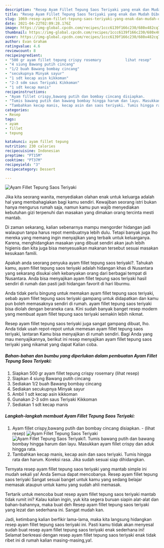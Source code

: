 ```yaml
---
description: "Resep Ayam Fillet Tepung Saos Teriyaki yang enak dan Mudah Dibuat"
title: "Resep Ayam Fillet Tepung Saos Teriyaki yang enak dan Mudah Dibuat"
slug: 1069-resep-ayam-fillet-tepung-saos-teriyaki-yang-enak-dan-mudah-dibuat
date: 2021-04-22T02:09:28.176Z
image: https://img-global.cpcdn.com/recipes/1ccc6139f166c230/680x482cq70/ayam-fillet-tepung-saos-teriyaki-foto-resep-utama.jpg
thumbnail: https://img-global.cpcdn.com/recipes/1ccc6139f166c230/680x482cq70/ayam-fillet-tepung-saos-teriyaki-foto-resep-utama.jpg
cover: https://img-global.cpcdn.com/recipes/1ccc6139f166c230/680x482cq70/ayam-fillet-tepung-saos-teriyaki-foto-resep-utama.jpg
author: Evan Graham
ratingvalue: 4.6
reviewcount: 8
recipeingredient:
- "500 gr ayam fillet tepung crispy rosemary           lihat resep"
- "4 siung Bawang putih cincang"
- "1/2 buah Bawang bombay cincang"
- "secukupnya Minyak sayur"
- "1 sdt kecap asin kikkoman"
- "2-3 sdm saus Teriyaki Kikkoman"
- "1 sdt kecap manis"
recipeinstructions:
- "Ayam fillet crispy,bawang putih dan bombay cincang disiapkan.           (lihat resep)"
- "Tumis bawang putih dan bawang bombay hingga harum dan layu. Masukkan ayam fillet crispy dan aduk hingga rata."
- "Tambahkan kecap manis, kecap asin dan saos teriyaki. Tumis hingga rata dan harum. Koreksi rasa. Jika sudah sesuai siap dihidangkan."
categories:
- Resep
tags:
- ayam
- fillet
- tepung

katakunci: ayam fillet tepung 
nutrition: 230 calories
recipecuisine: Indonesian
preptime: "PT15M"
cooktime: "PT37M"
recipeyield: "3"
recipecategory: Dessert

---
```



![Ayam Fillet Tepung Saos Teriyaki](https://img-global.cpcdn.com/recipes/1ccc6139f166c230/680x482cq70/ayam-fillet-tepung-saos-teriyaki-foto-resep-utama.jpg)

Jika kita seorang wanita, menyediakan olahan enak untuk keluarga adalah hal yang membahagiakan bagi kamu sendiri. Kewajiban seorang istri bukan hanya mengurus rumah saja, namun kamu pun wajib menyediakan kebutuhan gizi terpenuhi dan masakan yang dimakan orang tercinta mesti mantab.

Di zaman  sekarang, kalian sebenarnya mampu mengorder hidangan jadi walaupun tanpa harus repot membuatnya lebih dulu. Tetapi banyak juga lho mereka yang memang ingin menyajikan yang terbaik untuk keluarganya. Karena, menghidangkan masakan yang dibuat sendiri akan jauh lebih higienis dan kita juga bisa menyesuaikan makanan tersebut sesuai masakan kesukaan famili. 



Apakah anda seorang penyuka ayam fillet tepung saos teriyaki?. Tahukah kamu, ayam fillet tepung saos teriyaki adalah hidangan khas di Nusantara yang sekarang disukai oleh kebanyakan orang dari berbagai tempat di Nusantara. Anda bisa menyajikan ayam fillet tepung saos teriyaki hasil sendiri di rumah dan pasti jadi hidangan favorit di hari liburmu.

Anda tidak perlu bingung untuk memakan ayam fillet tepung saos teriyaki, sebab ayam fillet tepung saos teriyaki gampang untuk didapatkan dan kamu pun boleh memasaknya sendiri di rumah. ayam fillet tepung saos teriyaki bisa diolah dengan beraneka cara. Kini sudah banyak banget resep modern yang membuat ayam fillet tepung saos teriyaki semakin lebih nikmat.

Resep ayam fillet tepung saos teriyaki juga sangat gampang dibuat, lho. Anda tidak usah repot-repot untuk memesan ayam fillet tepung saos teriyaki, lantaran Kamu bisa menyajikan di rumah sendiri. Bagi Anda yang mau menyajikannya, berikut ini resep menyajikan ayam fillet tepung saos teriyaki yang nikamat yang dapat Kalian coba.

<!--inarticleads1-->

##### Bahan-bahan dan bumbu yang diperlukan dalam pembuatan Ayam Fillet Tepung Saos Teriyaki:

1. Siapkan 500 gr ayam fillet tepung crispy rosemary           (lihat resep)
1. Siapkan 4 siung Bawang putih cincang
1. Sediakan 1/2 buah Bawang bombay cincang
1. Sediakan secukupnya Minyak sayur
1. Ambil 1 sdt kecap asin kikkoman
1. Gunakan 2-3 sdm saus Teriyaki Kikkoman
1. Sediakan 1 sdt kecap manis




<!--inarticleads2-->

##### Langkah-langkah membuat Ayam Fillet Tepung Saos Teriyaki:

1. Ayam fillet crispy,bawang putih dan bombay cincang disiapkan. -           (lihat resep)
<img src="https://img-global.cpcdn.com/steps/b645a55b2741e212/160x128cq70/ayam-fillet-tepung-saos-teriyaki-langkah-memasak-1-foto.jpg" alt="Ayam Fillet Tepung Saos Teriyaki"><img src="https://img-global.cpcdn.com/steps/51bfd1d06d7e3265/160x128cq70/ayam-fillet-tepung-saos-teriyaki-langkah-memasak-1-foto.jpg" alt="Ayam Fillet Tepung Saos Teriyaki">1. Tumis bawang putih dan bawang bombay hingga harum dan layu. Masukkan ayam fillet crispy dan aduk hingga rata.
1. Tambahkan kecap manis, kecap asin dan saos teriyaki. Tumis hingga rata dan harum. Koreksi rasa. Jika sudah sesuai siap dihidangkan.




Ternyata resep ayam fillet tepung saos teriyaki yang mantab simple ini mudah sekali ya! Anda Semua dapat mencobanya. Resep ayam fillet tepung saos teriyaki Sangat sesuai banget untuk kamu yang sedang belajar memasak ataupun untuk kamu yang sudah ahli memasak.

Tertarik untuk mencoba buat resep ayam fillet tepung saos teriyaki mantab tidak rumit ini? Kalau kalian ingin, yuk kita segera buruan siapin alat-alat dan bahan-bahannya, maka buat deh Resep ayam fillet tepung saos teriyaki yang lezat dan sederhana ini. Sangat mudah kan. 

Jadi, ketimbang kalian berfikir lama-lama, maka kita langsung hidangkan resep ayam fillet tepung saos teriyaki ini. Pasti kamu tiidak akan menyesal sudah buat resep ayam fillet tepung saos teriyaki enak sederhana ini! Selamat berkreasi dengan resep ayam fillet tepung saos teriyaki enak tidak ribet ini di rumah kalian masing-masing,ya!.


